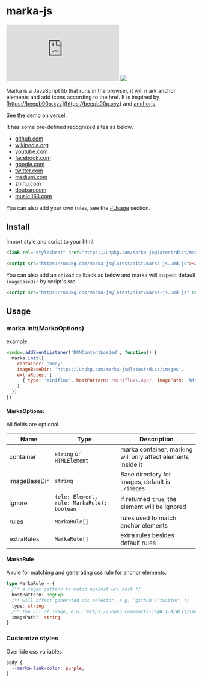 # marka-js

![](https://badgen.net/badgesize/normal/https/unpkg.com/marka-js/dist/marka-js.es5.js)
![](https://badgen.net/jsdelivr/v/npm/marka-js)

Marka is a JavaScript lib that runs in the browser, it will mark anchor elements and add icons according to the href. It is inspired by [https://beepb00p.xyz](https://beepb00p.xyz) and [anchorjs](https://github.com/bryanbraun/anchorjs).

See the [demo on vercel](https://marka-js.vercel.app/).

It has some pre-defined recognized sites as below.

- [github.com](https://github.com/)
- [wikipedia.org](https://en.wikipedia.org/)
- [youtube.com](https://youtube.com/)
- [facebook.com](https://facebook.com/)
- [google.com](https://google.com/)
- [twitter.com](https://twitter.com/)
- [medium.com](https://medium.com/)
- [zhihu.com](https://zhihu.com/)
- [douban.com](https://douban.com/)
- [music.163.com](https://music.163.com/)

 You can also add your own rules, see the [#Usage](#usage) section.

## Install

Import style and script to your html:

```html
<link rel="stylesheet" href="https://unpkg.com/marka-js@latest/dist/marka.css" />

<script src="https://unpkg.com/marka-js@latest/dist/marka-js.umd.js"></script>
```

You can also add an `onload` callback as below and marka will inspect default `imageBaseDir` by script's src.

```html
<script src="https://unpkg.com/marka-js@latest/dist/marka-js.umd.js" onload="marka.onScriptLoaded(this)"></script>
```

## Usage

### marka.init(MarkaOptions)

example:

```js
window.addEventListener('DOMContentLoaded', function() {
  marka.init({
    container: 'body',
    imageBaseDir: 'https://unpkg.com/marka-js@latest/dist/images',
    extraRules: [
      { type: 'miniflux', hostPattern: /miniflux\.app/, imagePath: 'https://raw.githubusercontent.com/miniflux/logo/master/icon.svg' },
    ]
  })
})
```

#### MarkaOptions:

All fields are optional.

| Name      | Type   | Description                                                              |
|-----------|--------|----------------------------------------------------------------------------|
| container | `string` or `HTMLElement` | marka container, marking will only affect elements inside it |
| imageBaseDir | `string` | Base directory for images, default is `./images` |
| ignore | `(ele: Element, rule: MarkaRule): boolean` | If returned `true`, the element will be ignored |
| rules | `MarkaRule[]` | rules used to match anchor elements |
| extraRules | `MarkaRule[]` | extra rules besides default rules |

#### MarkaRule

A rule for matching and generating css rule for anchor elements.

```ts
type MarkaRule = {
  /** a regex pattern to match against url host */
  hostPattern: RegExp
  /** will affect generated css selector, e.g. 'github'/'twitter' */
  type: string
  /** the url of image, e.g. 'https://unpkg.com/marka-js@0.1.0/dist/images/github.svg' */
  imagePath?: string
}
```

### Customize styles

Override css variables:

```css
body {
  --marka-link-color: purple;
}
```
